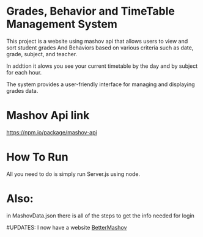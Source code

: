 # Grades, Behavior and TimeTable Management System

This project is a website using mashov api that allows users to view and sort student grades And Behaviors based on various criteria such as date, grade, subject, and teacher.

In addtion it alows you see your current timetable  by the day and by subject for each hour.

The system provides a user-friendly interface for managing and displaying grades data.

# Mashov Api link

https://npm.io/package/mashov-api

# How To Run
All you need to do is simply run Server.js using node.

# Also:

in MashovData.json there is all of the steps to get the info needed for login

#UPDATES:
I now have a website <a href="bettermashovlive.onrender.com">BetterMashov</a>

